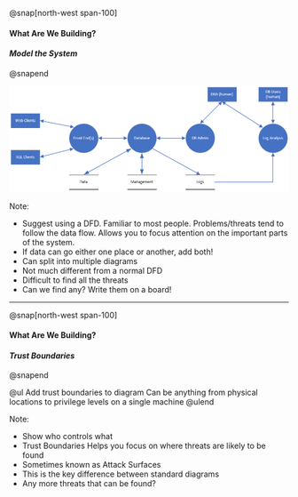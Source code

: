 @snap[north-west span-100]
#### What Are We Building?
#### *Model the System*
@snapend

![AcmeDFD](assets\img\acme-dfd-no-trust.png)

Note:
- Suggest using a DFD. Familiar to most people. Problems/threats tend to follow the data flow. Allows you to focus attention on the important parts of the system.
- If data can go either one place or another, add both!
- Can split into multiple diagrams
- Not much different from a normal DFD
- Difficult to find all the threats
- Can we find any? Write them on a board!

---
@snap[north-west span-100]
#### What Are We Building?
#### *Trust Boundaries*
@snapend

@ul
Add trust boundaries to diagram
Can be anything from physical locations to privilege levels on a single machine
@ulend

Note:
- Show who controls what
- Trust Boundaries Helps you focus on where threats are likely to be found
- Sometimes known as Attack Surfaces
- This is the key difference between standard diagrams
- Any more threats that can be found?